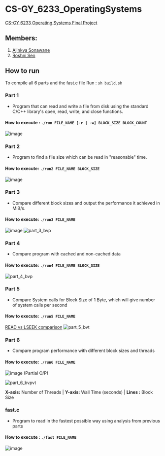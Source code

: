 # CS-GY_6233_OperatingSystems
[CS-GY 6233 Operating Systems Final Project](https://kyall.notion.site/kyall/CS-GY-6233-Final-Project-f47fb948159e425da6a22ddfd318bb17)

## Members: 
1. [Ajinkya Sonawane](https://github.com/Ajinkya-Sonawane)
1. [Roshni Sen](https://github.com/rs7633)

## How to run
To compile all 6 parts and the fast.c file Run : `sh build.sh`

### Part 1 
- Program that can read and write a file from disk using the standard C/C++ library's open, read, write, and close functions.

#### How to execute : `./run FILE_NAME [-r | -w] BLOCK_SIZE BLOCK_COUNT`

![image](https://user-images.githubusercontent.com/21151348/145730580-153243f0-2827-4283-bd87-0e90520eb718.png)

### Part 2 
- Program to find a file size which can be read in "reasonable" time.

#### How to execute: `./run2 FILE_NAME BLOCK_SIZE`

![image](https://user-images.githubusercontent.com/21151348/145730623-52aca15b-539a-43af-a500-36939e50fd96.png)


### Part 3 
- Compare different block sizes and output the performance it achieved in MiB/s.

#### How to execute: `./run3 FILE_NAME`

![image](https://user-images.githubusercontent.com/21151348/145730646-f40fc4ce-148b-46fb-92ee-064f12e603db.png)
![part_3_bvp](https://user-images.githubusercontent.com/21151348/146445336-3114b61d-7631-4a80-9e9d-ff5f0ed6d19d.png)

### Part 4 
- Compare program with cached and non-cached data

#### How to execute: `./run4 FILE_NAME BLOCK_SIZE`

![part_4_bvp](https://user-images.githubusercontent.com/21151348/146445375-d14b231b-3891-4ff7-9b9b-ddc3c1444955.png)


### Part 5 
- Compare System calls for Block Size of 1 Byte, which will give number of system calls per second

#### How to execute: `./run5 FILE_NAME`

[READ vs LSEEK comparison](https://vast-baseball-750.notion.site/5178bbed585c4fb88bceffbd9f664c27?v=f527ddc7e8ab40a0ac918daba37c8551)
![part_5_bvt](https://user-images.githubusercontent.com/21151348/146445517-cb1035bb-ba76-4826-a440-110ad07e3906.png)


### Part 6 
- Compare program performance with different block sizes and threads

#### How to execute: `./run6 FILE_NAME`

![image](https://user-images.githubusercontent.com/21151348/145730721-3b938077-7dbe-4ea8-a920-15565f09dea6.png)
(Partial O/P)

![part_6_bvpvt](https://user-images.githubusercontent.com/21151348/146445435-06a160e5-fb80-4a6a-84a6-952978be57f9.png)

<b>X-axis:</b> Number of Threads | <b>Y-axis:</b> Wall Time (seconds) | <b>Lines :</b> Block Size

### fast.c 
- Program to read in the fastest possible way using analysis from previous parts

#### How to execute : `./fast FILE_NAME`

![image](https://user-images.githubusercontent.com/21151348/145878999-89ac3349-6025-4bc4-bfe9-6589a94092ad.png)


